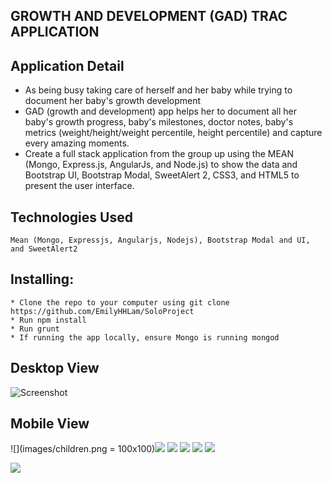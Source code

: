 
## GROWTH AND DEVELOPMENT (GAD) TRAC APPLICATION ##

 ## Application Detail

* As being busy taking care of herself and her baby while trying to document her baby's growth development
* GAD (growth and development) app helps her to document all her baby's growth progress, baby's milestones, doctor notes, baby's metrics (weight/height/weight percentile, height percentile) and capture every amazing moments.
* Create a full stack application from the group up using the MEAN (Mongo, Express.js, AngularJs, and Node.js) to show the data and Bootstrap UI, Bootstrap Modal, SweetAlert 2, CSS3, and HTML5 to present the user interface.

 ## Technologies Used 
 ```
 Mean (Mongo, Expressjs, Angularjs, Nodejs), Bootstrap Modal and UI, and SweetAlert2
 ```
 ## Installing:
 ```
* Clone the repo to your computer using git clone https://github.com/EmilyHHLam/SoloProject
* Run npm install
* Run grunt
* If running the app locally, ensure Mongo is running mongod
```
## Desktop View
 ![Screenshot](images/login.png) 
 
 ## Mobile View
 
 ![](images/children.png = 100x100)![](images/addNewBaby.png) ![](images/childDetail.png) ![](images/addEvent.png) ![](images/resources.png) ![](images/contacts.png)
 
<img src="images/children.png" align="left" max-height="50%" max-width="50%" >
